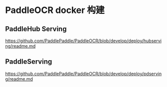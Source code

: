 # PaddleOCR docker 构建
## PaddleHub Serving
https://github.com/PaddlePaddle/PaddleOCR/blob/develop/deploy/hubserving/readme.md
## PaddleServing
https://github.com/PaddlePaddle/PaddleOCR/blob/develop/deploy/pdserving/readme.md
